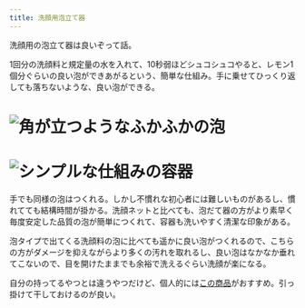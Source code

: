 ```yaml
---
title: 洗顔用泡立て器
---
```

洗顔用の泡立て器は良いぞって話。

1回分の洗顔料と規定量の水を入れて、10秒弱ほどシュコシュコやると、レモン1個分ぐらいの良い泡ができあがるという、簡単な仕組み。手に乗せてひっくり返しても落ちないような、良い泡ができる。

![](https://lh4.googleusercontent.com/wHBv9vhbxoy0_dg8PkV1faPW_-ob9xZI8NVV6GPvXy6VJCUUy4UjH9qoBJyw7zUTJGPAEW6-T9akCgGtVUtv2zL1GDBbFBJuF4WMwIqVPyzj4KolAQGtbhvyLscCHEo9kIotAoPOoK8AEktg16Yc5bmgi5zXNiC2oEVCdoEuRxwY7cEqA29ODHuUJbVh "角が立つようなふかふかの泡")
===================================================================================================================================================================================================================================================

![](https://lh4.googleusercontent.com/PM-pfwsvu0FodIJyy-q6yDA8IvZb6o6-6QQ72xb0HTxIhE2Syv2qdtay8OBhYbmiN6AJeTKNDHHXUlwyaoac76l1uwQY5b3Zj9iX22y26emsPPfW-GjAyODCU554-ZlGIQD4AkhcuaP4vqorhQ4QZFR9x_-yhBc4omkAoMgYFm7z3Ph58Z1ph96NCVix "シンプルな仕組みの容器")
=================================================================================================================================================================================================================================================

手でも同様の泡はつくれる。しかし不慣れな初心者には難しいものがあるし、慣れてても結構時間が掛かる。洗顔ネットと比べても、泡だて器の方がより素早く毎度安定した品質の泡が簡単につくれて、容器も洗いやすく清潔な印象がある。

泡タイプで出てくる洗顔料の泡に比べても遥かに良い泡がつくれるので、こちらの方がダメージを抑えながらより多くの汚れを取れるし、良い泡はなかなか垂れてこないので、目を開けたままでも余裕で洗えるぐらい洗顔が楽になる。

自分の持ってるやつとは違うやつだけど、個人的には[この商品](https://www.amazon.co.jp/dp/B09KMP9GDN)がおすすめ。引っ掛けて干しておけるのが良い。
